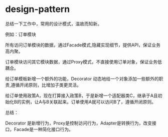 # design-pattern
总结一下工作中，常用的设计模式，温故而知新。

例如：订单模块

所有访问订单模块的数据，通过Facade模式,隐藏实现细节，提供API，保证业务高内聚。

订单模块访问其它模块数据，通过Proxy模式，不直接使用订单对象，保证业务低耦合。

给订单模板新增一个额外的功能，Decorator 动态地给一个对象添加一些额外的职责,遵循开闭原则，比增加子类更灵活。

给订单使用政策A，现在打算接入政策B，于是新增一个适配器类C，继承于A且初始化B的实例，让A与B关联起来。订单使用A就可以访问B了，遵循开闭原则。

总结：

Decorator 是新增行为，Proxy是控制访问行为，Adapter是转换行为，改变接口，Facade是一种简化接口行为。


